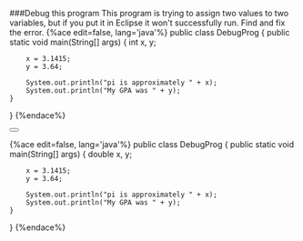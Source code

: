 <!--djw:done-->
###Debug this program
This program is trying to assign two values to two variables, but if you put it in Eclipse it won't successfully run. Find and fix the error.
{%ace edit=false, lang='java'%}
public class DebugProg {
	public static void main(String[] args) {
		int x, y;
		
		x = 3.1415;
		y = 3.64;
		
		System.out.println("pi is approximately " + x);
		System.out.println("My GPA was " + y);
	}
}
{%endace%}


<button class="section" target="section1" show="Sample Answer" hide="Hide Answer"></button>

<!--sec data-title="Answer" data-id="section1" data-show=false ces-->
{%ace edit=false, lang='java'%}
public class DebugProg {
    public static void main(String[] args) {
        double x, y;

        x = 3.1415;
        y = 3.64;

        System.out.println("pi is approximately " + x);
        System.out.println("My GPA was " + y);
    }
}
{%endace%}